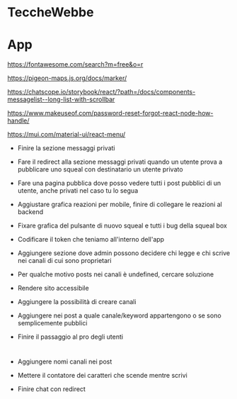 # TeccheWebbe

# App

https://fontawesome.com/search?m=free&o=r

https://pigeon-maps.js.org/docs/marker/

https://chatscope.io/storybook/react/?path=/docs/components-messagelist--long-list-with-scrollbar

https://www.makeuseof.com/password-reset-forgot-react-node-how-handle/

https://mui.com/material-ui/react-menu/

- Finire la sezione messaggi privati

- Fare il redirect alla sezione messaggi privati quando un utente prova a pubblicare uno squeal con destinatario un utente privato

- Fare una pagina pubblica dove posso vedere tutti i post pubblici di un utente, anche privati nel caso tu lo segua

- Aggiustare grafica reazioni per mobile, finire di collegare le reazioni al backend

- Fixare grafica del pulsante di nuovo squeal e tutti i bug della squeal box

- Codificare il token che teniamo all'interno dell'app

- Aggiungere sezione dove admin possono decidere chi legge e chi scrive nei canali di cui sono proprietari

- Per qualche motivo posts nei canali è undefined, cercare soluzione

- Rendere sito accessibile

- Aggiungere la possibilità di creare canali

- Aggiungere nei post a quale canale/keyword appartengono o se sono semplicemente pubblici

- Finire il passaggio al pro degli utenti

#

- Aggiungere nomi canali nei post

- Mettere il contatore dei caratteri che scende mentre scrivi

- Finire chat con redirect
